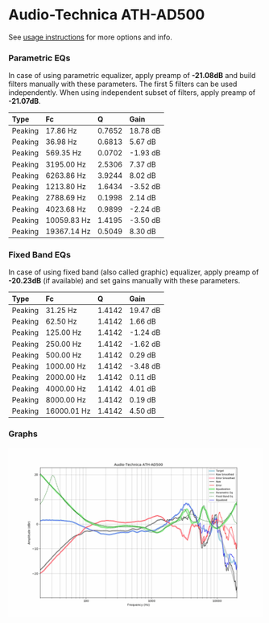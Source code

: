 # Audio-Technica ATH-AD500
See [usage instructions](https://github.com/jaakkopasanen/AutoEq#usage) for more options and info.

### Parametric EQs
In case of using parametric equalizer, apply preamp of **-21.08dB** and build filters manually
with these parameters. The first 5 filters can be used independently.
When using independent subset of filters, apply preamp of **-21.07dB**.

| Type    | Fc          |      Q | Gain     |
|:--------|:------------|:-------|:---------|
| Peaking | 17.86 Hz    | 0.7652 | 18.78 dB |
| Peaking | 36.98 Hz    | 0.6813 | 5.67 dB  |
| Peaking | 569.35 Hz   | 0.0702 | -1.93 dB |
| Peaking | 3195.00 Hz  | 2.5306 | 7.37 dB  |
| Peaking | 6263.86 Hz  | 3.9244 | 8.02 dB  |
| Peaking | 1213.80 Hz  | 1.6434 | -3.52 dB |
| Peaking | 2788.69 Hz  | 0.1998 | 2.14 dB  |
| Peaking | 4023.68 Hz  | 0.9899 | -2.24 dB |
| Peaking | 10059.83 Hz | 1.4195 | -3.50 dB |
| Peaking | 19367.14 Hz | 0.5049 | 8.30 dB  |

### Fixed Band EQs
In case of using fixed band (also called graphic) equalizer, apply preamp of **-20.23dB**
(if available) and set gains manually with these parameters.

| Type    | Fc          |      Q | Gain     |
|:--------|:------------|:-------|:---------|
| Peaking | 31.25 Hz    | 1.4142 | 19.47 dB |
| Peaking | 62.50 Hz    | 1.4142 | 1.66 dB  |
| Peaking | 125.00 Hz   | 1.4142 | -1.24 dB |
| Peaking | 250.00 Hz   | 1.4142 | -1.62 dB |
| Peaking | 500.00 Hz   | 1.4142 | 0.29 dB  |
| Peaking | 1000.00 Hz  | 1.4142 | -3.48 dB |
| Peaking | 2000.00 Hz  | 1.4142 | 0.11 dB  |
| Peaking | 4000.00 Hz  | 1.4142 | 4.01 dB  |
| Peaking | 8000.00 Hz  | 1.4142 | 0.19 dB  |
| Peaking | 16000.01 Hz | 1.4142 | 4.50 dB  |

### Graphs
![](./Audio-Technica%20ATH-AD500.png)